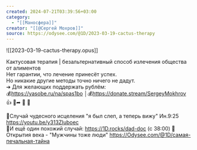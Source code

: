 ```yaml
---
created: 2024-07-21T03:39:56+03:00
category:
  - "[[Маносфера]]"
creator: "[[@Сергей Мохров]]"
source: https://odysee.com/@1D/2023-03-19-cactus-therapy
---
```


![[2023-03-19-cactus-therapy.opus]]

Кактусовая терапия | безальтернативный способ излечения общества от алиментов  
Нет гарантии, что лечение принесёт успех.  
Но никакие другие методы точно ничего не дадут.  
➔ Для желающих поддержать рублём:  
💰https://yasobe.ru/na/spas1bo │💰https://donate.stream/SergeyMokhrov  
👍 🔗➦ 📰 🔔

📎Случай чудесного исцеления "я был слеп, а теперь вижу" Ин.9:25 https://youtu.be/y313ZIuboec  
📎И ещё один похожий случай: https://1D.rocks/dad-doc (с 38:00)
📎Открытия века - "Мужчины тоже люди" https://Odysee.com/@1D/самая-печальная-тайна
